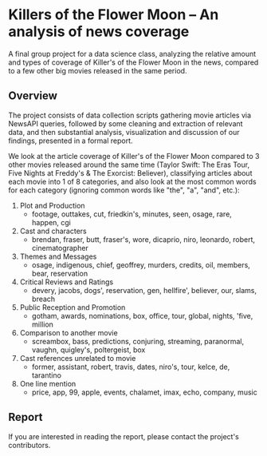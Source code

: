 # Killers of the Flower Moon – An analysis of news coverage
A final group project for a data science class, analyzing the relative amount and types of coverage of Killer's of the Flower Moon in the news, compared to a few other big movies released in the same period.

## Overview
The project consists of data collection scripts gathering movie articles via NewsAPI queries, followed by some cleaning and extraction of relevant data, and then substantial analysis, visualization and discussion of our findings, presented in a formal report.

We look at the article coverage of Killer's of the Flower Moon compared to 3 other movies released around the same time (Taylor Swift: The Eras Tour, Five Nights at Freddy's & The Exorcist: Believer), classifying articles about each movie into 1 of 8 categories, and also look at the most common words for each category (ignoring common words like "the", "a", "and", etc.):
1. Plot and Production
   - footage, outtakes, cut, friedkin's, minutes, seen, osage, rare, happen, cgi
2. Cast and characters
   - brendan, fraser, butt, fraser's, wore, dicaprio, niro, leonardo, robert, cinematographer
3. Themes and Messages
   - osage, indigenous, chief, geoffrey, murders, credits, oil, members, bear, reservation
4. Critical Reviews and Ratings
   - devery, jacobs, dogs', reservation, gen, hellfire', believer, our, slams, breach
5. Public Reception and Promotion
   - gotham, awards, nominations, box, office, tour, global, nights, 'five, million
6. Comparison to another movie
   - screambox, bass, predictions, conjuring, streaming, paranormal, vaughn, quigley's, poltergeist, box
7. Cast references unrelated to movie
   -  former, assistant, robert, travis, dates, niro's, tour, kelce, de, tarantino
8. One line mention
   - price, app, 99, apple, events, chalamet, imax, echo, company, music

## Report
If you are interested in reading the report, please contact the project's contributors.
